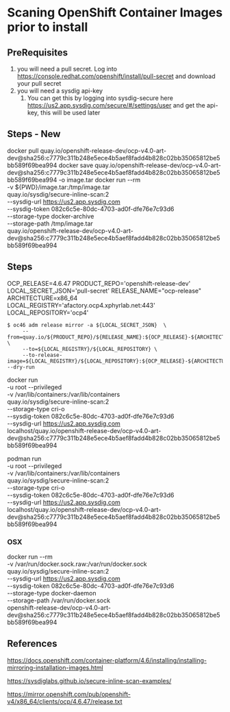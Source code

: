 # Scaning OpenShift Container Images prior to install 

## PreRequisites

1) you will need a pull secret. Log into https://console.redhat.com/openshift/install/pull-secret and download your pull secret
2) you will need a sysdig api-key
   1) You can get this by logging into sysdig-secure here https://us2.app.sysdig.com/secure/#/settings/user and get the api-key, this will be used later



## Steps - New

docker pull quay.io/openshift-release-dev/ocp-v4.0-art-dev@sha256:c7779c311b248e5ece4b5aef8fadd4b828c02bb35065812be5bb589f69bea994
docker save quay.io/openshift-release-dev/ocp-v4.0-art-dev@sha256:c7779c311b248e5ece4b5aef8fadd4b828c02bb35065812be5bb589f69bea994 -o image.tar
docker run --rm \
    -v ${PWD}/image.tar:/tmp/image.tar \
    quay.io/sysdig/secure-inline-scan:2 \
    --sysdig-url https://us2.app.sysdig.com \
    --sysdig-token 082c6c5e-80dc-4703-ad0f-dfe76e7c93d6 \
    --storage-type docker-archive \
    --storage-path /tmp/image.tar \
    quay.io/openshift-release-dev/ocp-v4.0-art-dev@sha256:c7779c311b248e5ece4b5aef8fadd4b828c02bb35065812be5bb589f69bea994

## Steps

OCP_RELEASE=4.6.47
PRODUCT_REPO='openshift-release-dev'
LOCAL_SECRET_JSON='pull-secret'
RELEASE_NAME="ocp-release"
ARCHITECTURE=x86_64
LOCAL_REGISTRY='afactory.ocp4.xphyrlab.net:443'
LOCAL_REPOSITORY='ocp4'

```
$ oc46 adm release mirror -a ${LOCAL_SECRET_JSON}  \
     --from=quay.io/${PRODUCT_REPO}/${RELEASE_NAME}:${OCP_RELEASE}-${ARCHITECTURE} \
     --to=${LOCAL_REGISTRY}/${LOCAL_REPOSITORY} \
     --to-release-image=${LOCAL_REGISTRY}/${LOCAL_REPOSITORY}:${OCP_RELEASE}-${ARCHITECTURE} --dry-run
```


docker run \
    -u root --privileged \
    -v /var/lib/containers:/var/lib/containers \
    quay.io/sysdig/secure-inline-scan:2 \
    --storage-type cri-o \
    --sysdig-token 082c6c5e-80dc-4703-ad0f-dfe76e7c93d6 \
    --sysdig-url https://us2.app.sysdig.com \
    localhost/quay.io/openshift-release-dev/ocp-v4.0-art-dev@sha256:c7779c311b248e5ece4b5aef8fadd4b828c02bb35065812be5bb589f69bea994

podman run \
    -u root --privileged \
    -v /var/lib/containers:/var/lib/containers \
    quay.io/sysdig/secure-inline-scan:2 \
    --storage-type cri-o \
    --sysdig-token 082c6c5e-80dc-4703-ad0f-dfe76e7c93d6 \
    --sysdig-url https://us2.app.sysdig.com \
    localhost/quay.io/openshift-release-dev/ocp-v4.0-art-dev@sha256:c7779c311b248e5ece4b5aef8fadd4b828c02bb35065812be5bb589f69bea994

### OSX
docker run --rm \
    -v /var/run/docker.sock.raw:/var/run/docker.sock \
    quay.io/sysdig/secure-inline-scan:2 \
    --sysdig-url https://us2.app.sysdig.com \
    --sysdig-token 082c6c5e-80dc-4703-ad0f-dfe76e7c93d6 \
    --storage-type docker-daemon \
    --storage-path /var/run/docker.sock \
    openshift-release-dev/ocp-v4.0-art-dev@sha256:c7779c311b248e5ece4b5aef8fadd4b828c02bb35065812be5bb589f69bea994


## References
https://docs.openshift.com/container-platform/4.6/installing/installing-mirroring-installation-images.html

https://sysdiglabs.github.io/secure-inline-scan-examples/

https://mirror.openshift.com/pub/openshift-v4/x86_64/clients/ocp/4.6.47/release.txt
